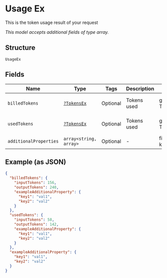 
# Usage Ex

This is the token usage result of your request

*This model accepts additional fields of type array.*

## Structure

`UsageEx`

## Fields

| Name | Type | Tags | Description | Getter | Setter |
|  --- | --- | --- | --- | --- | --- |
| `billedTokens` | [`?TokensEx`](../../doc/models/tokens-ex.md) | Optional | Tokens used | getBilledTokens(): ?TokensEx | setBilledTokens(?TokensEx billedTokens): void |
| `usedTokens` | [`?TokensEx`](../../doc/models/tokens-ex.md) | Optional | Tokens used | getUsedTokens(): ?TokensEx | setUsedTokens(?TokensEx usedTokens): void |
| `additionalProperties` | `array<string, array>` | Optional | - | findAdditionalProperty(string key): array | additionalProperty(string key, array value): void |

## Example (as JSON)

```json
{
  "billedTokens": {
    "inputTokens": 156,
    "outputTokens": 240,
    "exampleAdditionalProperty": {
      "key1": "val1",
      "key2": "val2"
    }
  },
  "usedTokens": {
    "inputTokens": 58,
    "outputTokens": 142,
    "exampleAdditionalProperty": {
      "key1": "val1",
      "key2": "val2"
    }
  },
  "exampleAdditionalProperty": {
    "key1": "val1",
    "key2": "val2"
  }
}
```


